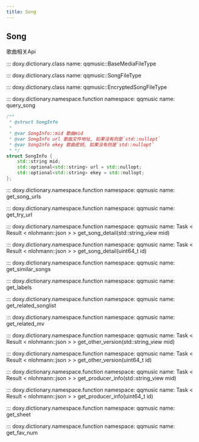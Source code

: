 ```yaml
---
title: Song
---
```


## Song

歌曲相关Api

::: doxy.dictionary.class
    name: qqmusic::BaseMediaFileType

::: doxy.dictionary.class
    name: qqmusic::SongFileType

::: doxy.dictionary.class
    name: qqmusic::EncryptedSongFileType

::: doxy.dictionary.namespace.function
    namespace: qqmusic
    name: query_song

```cpp
/**
 * @struct SongInfo
 *
 * @var SongInfo::mid 歌曲mid
 * @var SongInfo url 歌曲文件地址, 如果没有则是`std::nullopt`
 * @var SongInfo ekey 歌曲密钥, 如果没有则是`std::nullopt`
 * */
struct SongInfo {
    std::string mid;
    std::optional<std::string> url = std::nullopt;
    std::optional<std::string> ekey = std::nullopt;
};
```

::: doxy.dictionary.namespace.function
    namespace: qqmusic
    name: get_song_urls

::: doxy.dictionary.namespace.function
    namespace: qqmusic
    name: get_try_url

::: doxy.dictionary.namespace.function
    namespace: qqmusic
    name: Task < Result < nlohmann::json > > get_song_detail(std::string_view mid)

::: doxy.dictionary.namespace.function
    namespace: qqmusic
    name: Task < Result < nlohmann::json > > get_song_detail(uint64_t id)

::: doxy.dictionary.namespace.function
    namespace: qqmusic
    name: get_similar_songs

::: doxy.dictionary.namespace.function
    namespace: qqmusic
    name: get_labels

::: doxy.dictionary.namespace.function
    namespace: qqmusic
    name: get_related_songlist

::: doxy.dictionary.namespace.function
    namespace: qqmusic
    name: get_related_mv

::: doxy.dictionary.namespace.function
    namespace: qqmusic
    name: Task < Result < nlohmann::json > > get_other_version(std::string_view mid)

::: doxy.dictionary.namespace.function
    namespace: qqmusic
    name: Task < Result < nlohmann::json > > get_other_version(uint64_t id)

::: doxy.dictionary.namespace.function
    namespace: qqmusic
    name: Task < Result < nlohmann::json > > get_producer_info(std::string_view mid)

::: doxy.dictionary.namespace.function
    namespace: qqmusic
    name: Task < Result < nlohmann::json > > get_producer_info(uint64_t id)

::: doxy.dictionary.namespace.function
    namespace: qqmusic
    name: get_sheet

::: doxy.dictionary.namespace.function
    namespace: qqmusic
    name: get_fav_num
